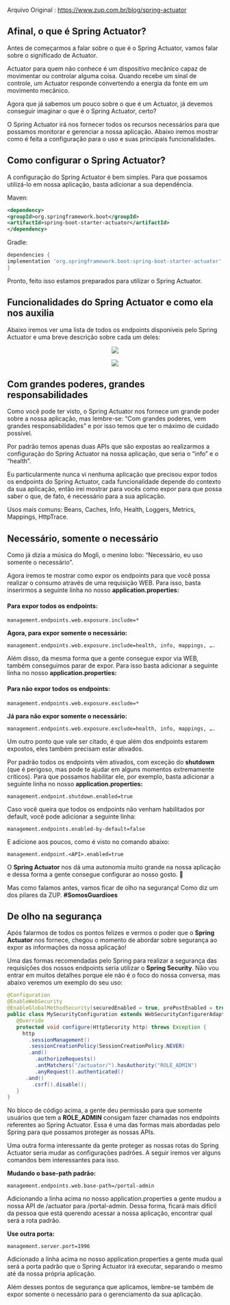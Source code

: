 Arquivo Original : https://www.zup.com.br/blog/spring-actuator 

## Afinal, o que é Spring Actuator?
Antes de começarmos a falar sobre o que é o Spring Actuator, vamos falar sobre o significado de Actuator.

Actuator para quem não conhece é um dispositivo mecânico capaz de movimentar ou controlar alguma coisa. Quando recebe um sinal de controle, um Actuator responde convertendo a energia da fonte em um movimento mecânico.

Agora que já sabemos um pouco sobre o que é um Actuator, já devemos conseguir imaginar o que é o Spring Actuator, certo?

O Spring Actuator irá nos fornecer todos os recursos necessários para que possamos monitorar e gerenciar a nossa aplicação. Abaixo iremos mostrar como é feita a configuração para o uso e suas principais funcionalidades.


## Como configurar o Spring Actuator?
A configuração do Spring Actuator é bem simples. Para que possamos utilizá-lo em nossa aplicação, basta adicionar a sua dependência.

Maven:
```xml
<dependency>
<groupId>org.springframework.boot</groupId>
<artifactId>spring-boot-starter-actuator</artifactId>
</dependency>
```
Gradle:

```groovy
dependencies {
implementation 'org.springframework.boot:spring-boot-starter-actuator'
}
```
Pronto, feito isso estamos preparados para utilizar o Spring Actuator.

## Funcionalidades do Spring Actuator e como ela nos auxilia

Abaixo iremos ver uma lista de todos os endpoints disponíveis pelo Spring Actuator e uma breve descrição sobre cada um deles:

<p align="center">
<img src="./imagens/spring-actuator-endpoints-tabela1.png" />
</p>
<p align="center">
<img src="./imagens/spring-actuator-endpoints-tabela-2.png" />
</p>

## Com grandes poderes, grandes responsabilidades

Como você pode ter visto, o Spring Actuator nos fornece um grande poder sobre a nossa aplicação, mas lembre-se: “Com grandes poderes, vem grandes responsabilidades” e por isso temos que ter o máximo de cuidado possível.

Por padrão temos apenas duas APIs que são expostas ao realizarmos a configuração do Spring Actuator na nossa aplicação, que seria o “info” e o “health”.

Eu particularmente nunca vi nenhuma aplicação que precisou expor todos os endpoints do Spring Actuator, cada funcionalidade depende do contexto da sua aplicação, então irei mostrar para vocês como expor para que possa saber o que, de fato, é necessário para a sua aplicação.

Usos mais comuns: Beans, Caches, Info, Health, Loggers, Metrics, Mappings, HttpTrace.

## Necessário, somente o necessário

Como já dizia a música do Mogli, o menino lobo: “Necessário, eu uso somente o necessário”.

Agora iremos te mostrar como expor os endpoints para que você possa realizar o consumo através de uma requisição WEB. Para isso, basta inserirmos a seguinte linha no nosso <b>application.properties:</b>

#### Para expor todos os endpoints:
```properties
management.endpoints.web.exposure.include=*
```
<b>Agora, para expor somente o necessário:</b>
```properties
management.endpoints.web.exposure.include=health, info, mappings, ….
```
Além disso, da mesma forma que a gente consegue expor via WEB, também conseguimos parar de expor. Para isso basta adicionar a seguinte linha no nosso <b>application.properties:</b>

#### Para não expor todos os endpoints:
```properties
management.endpoints.web.exposure.exclude=*
```
<b>Já para não expor somente o necessário:</b>
```properties
management.endpoints.web.exposure.exclude=health, info, mappings, ….
```
Um outro ponto que vale ser citado, é que além dos endpoints estarem expostos, eles também precisam estar ativados.

Por padrão todos os endpoints vêm ativados, com exceção do <b>shutdown</b> (que é perigoso, mas pode te ajudar em alguns momentos extremamente críticos). Para que possamos habilitar ele, por exemplo, basta adicionar a seguinte linha no nosso <b>application.properties:</b>
```properties
management.endpoint.shutdown.enabled=true
```

Caso você queira que todos os endpoints não venham habilitados por default, você pode adicionar a seguinte linha:
```properties
management.endpoints.enabled-by-default=false
```

E adicione aos poucos, como é visto no comando abaixo:
```properties
management.endpoint.<API>.enabled=true
```
O <b>Spring Actuator</b> nos dá uma autonomia muito grande na nossa aplicação e dessa forma a gente consegue configurar ao nosso gosto. 🙂

Mas como falamos antes, vamos ficar de olho na segurança! Como diz um dos pilares da ZUP. <b>#SomosGuardioes</b>

## De olho na segurança

Após falarmos de todos os pontos felizes e vermos o poder que o <b>Spring Actuator</b> nos fornece, chegou o momento de abordar sobre segurança ao expor as informações da nossa aplicação!

Uma das formas recomendadas pelo Spring para realizar a segurança das requisições dos nossos endpoints seria utilizar o <b>Spring Security</b>. Não vou entrar em muitos detalhes porque ele não é o foco do nossa conversa, mas abaixo veremos um exemplo do seu uso:
```java
@Configuration
@EnableWebSecurity
@EnableGlobalMethodSecurity(securedEnabled = true, prePostEnabled = true)
public class MySecurityConfiguration extends WebSecurityConfigurerAdapter {
   @Override
   protected void configure(HttpSecurity http) throws Exception {
     http
       .sessionManagement()
       .sessionCreationPolicy(SessionCreationPolicy.NEVER)
       .and()
         .authorizeRequests()
         .antMatchers("/actuator/").hasAuthority("ROLE_ADMIN")
         .anyRequest().authenticated()
      .and()
        .csrf().disable();
   }
}
```
No bloco de código acima, a gente deu permissão para que somente usuários que tem a <b>ROLE_ADMIN</b> consigam fazer chamadas nos endpoints referentes ao Spring Actuator. Essa é uma das formas mais abordadas pelo Spring para que possamos proteger as nossas APIs.

Uma outra forma interessante da gente proteger as nossas rotas do Spring Actuator seria mudar as configurações padrões. A seguir iremos ver alguns comandos bem interessantes para isso.

<b>Mudando o base-path padrão:</b>
```properties
management.endpoints.web.base-path=/portal-admin
```
Adicionando a linha acima no nosso application.properties a gente mudou a nossa API de /actuator para /portal-admin. Dessa forma, ficará mais difícil da pessoa que está querendo acessar a nossa aplicação, encontrar qual será a rota padrão.

<b>Use outra porta:</b>
```properties
management.server.port=1996
```
Adicionado a linha acima no nosso application.properties a gente muda qual será a porta padrão que o Spring Actuator irá executar, separando o mesmo até da nossa própria aplicação.

Além desses pontos de segurança que aplicamos, lembre-se também de expor somente o necessário para o gerenciamento da sua aplicação.
